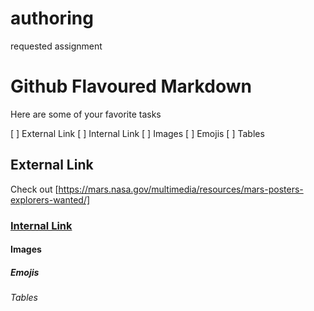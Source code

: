 # authoring
requested assignment

# Github Flavoured Markdown

Here are some of your favorite tasks

[ ] External Link
[ ] Internal Link
[ ] Images
[ ] Emojis
[ ] Tables


## External Link

Check out [https://mars.nasa.gov/multimedia/resources/mars-posters-explorers-wanted/]

### [Internal Link](#internal-link)

#### Images

##### Emojis 

###### Tables 

